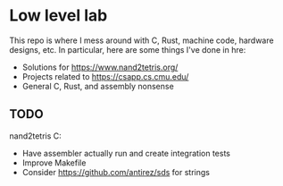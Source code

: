 # Low level lab

This repo is where I mess around with C, Rust, machine code, hardware designs,
etc. In particular, here are some things I've done in hre:

- Solutions for https://www.nand2tetris.org/
- Projects related to https://csapp.cs.cmu.edu/
- General C, Rust, and assembly nonsense

## TODO

nand2tetris C:
- Have assembler actually run and create integration tests
- Improve Makefile
- Consider https://github.com/antirez/sds for strings
